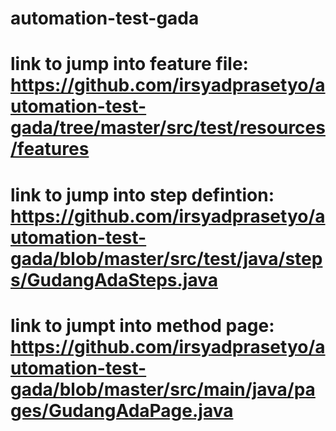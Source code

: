 # automation-test-gada
# link to jump into feature file: https://github.com/irsyadprasetyo/automation-test-gada/tree/master/src/test/resources/features
# link to jump into step defintion: https://github.com/irsyadprasetyo/automation-test-gada/blob/master/src/test/java/steps/GudangAdaSteps.java
# link to jumpt into method page: https://github.com/irsyadprasetyo/automation-test-gada/blob/master/src/main/java/pages/GudangAdaPage.java 

